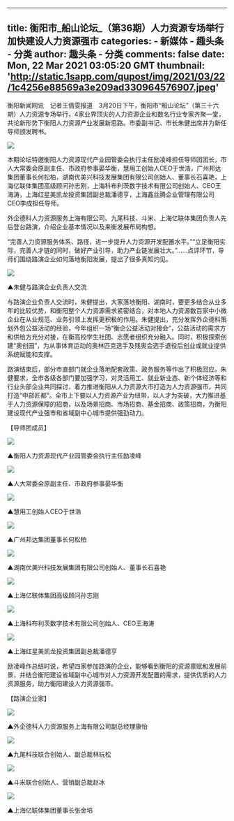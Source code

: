 
---
title: 衡阳市_船山论坛_（第36期）人力资源专场举行 加快建设人力资源强市
categories: 
    - 新媒体
    - 趣头条 - 分类
author: 趣头条 - 分类
comments: false
date: Mon, 22 Mar 2021 03:05:20 GMT
thumbnail: 'http://static.1sapp.com/qupost/img/2021/03/22/1c4256e88569a3e209ad330964576907.jpeg'
---

<div>   
<p>衡阳新闻网讯　记者王倩雯报道　3月20日下午，衡阳市“船山论坛”（第三十六期）人力资源专场举行，4家业界顶尖的人力资源企业和数名行业专家齐聚一堂，共论新形势下衡阳人力资源产业发展新思路。市委副书记、市长朱健出席并为新任导师颁发聘书。</p><p><img src="http://static.1sapp.com/qupost/img/2021/03/22/1c4256e88569a3e209ad330964576907.jpeg" data-size="800,534" referrerpolicy="no-referrer"></p><p>本期论坛特邀衡阳人力资源现代产业园管委会执行主任励凌峰担任导师团团长，市人大常委会原副主任、市政府参事晏华衡，慧用工创始人CEO于世浩，广州邦达集团董事长何松柏，湖南优美兴科技发展集团有限公司创始人、董事长石喜艳，上海亿联体集团高级顾问孙志刚，上海科布利茨数字技术有限公司创始人、CEO王海涛，上海红星美凯龙投资集团副总裁潘德亨，上海鑫丝腾企业管理有限公司CEO李成担任导师。</p><p>外企德科人力资源服务上海有限公司、九尾科技、斗米、上海亿联体集团负责人先后登台路演，介绍企业基本情况以及来衡发展布局构想。</p><p>“完善人力资源服务体系、路径，进一步提升人力资源开发配置水平。”“立足衡阳实际，完善人才链的同时，做好产业引导，助力产业链发展壮大。”……点评环节，导师们围绕路演企业如何落地衡阳发展，提出了很多真知灼见。</p><p><img src="http://static.1sapp.com/qupost/img/2021/03/22/17ff47cce005d7bf21d428b21144d40b.jpeg" data-size="800,534" referrerpolicy="no-referrer"></p><p>▲朱健与路演企业负责人交流</p><p>与路演企业负责人交流时，朱健提出，大家落地衡阳、湖南时，要更多结合从业多年的比较优势，和衡阳整个人力资源需求紧密结合，对本地人力资源数百家中小微企业在从业规范、业务引领上发挥更积极的作用。朱健提出，充分发挥外企德科策划外包公益活动的经验，今年组织一场“衡企公益活动对接会”，公益活动的需求方和供给方充分对接，在衡高校学生社团、志愿者组织充分融入。同时，积极探索创建“奥创园”，为从事体育运动的奥林匹克选手及残奥会选手退役后创业或就业提供系统赋能和支撑。</p><p>路演结束后，部分市直部门就企业落地配套政策、政务服务等作出了积极回应。朱健要求，全市各级各部门要加强学习，对灵活用工、就业新业态、新个体经济等和行业头部企业共同探讨，着力推进衡阳从人力资源大市打造为人力资源强市，共同打造“中部匠都”。全市上下要以人力资源产业为纽带，以人才为突破，大力推进基于人力资源保障的招商，以及场景招商、市场招商、基金招商、政策招商，为衡阳建设现代产业强市和省域副中心城市提供强劲动力。</p><p>【导师团成员】</p><p><img src="http://static.1sapp.com/qupost/img/2021/03/22/0ad81b6547bbf34fed2891e960d6702c.jpeg" data-size="800,534" referrerpolicy="no-referrer"></p><p>▲衡阳人力资源现代产业园管委会执行主任励凌峰</p><p><img src="http://static.1sapp.com/qupost/img/2021/03/22/6c4053cd9b7735b3800eff07ab39a39a.jpeg" data-size="800,534" referrerpolicy="no-referrer"></p><p>▲人大常委会原副主任、市政府参事晏华衡</p><p><img src="http://static.1sapp.com/qupost/img/2021/03/22/55f2e23edd965c5a93626fb7b5815b7e.jpeg" data-size="800,534" referrerpolicy="no-referrer"></p><p>▲慧用工创始人CEO于世浩</p><p><img src="http://static.1sapp.com/qupost/img/2021/03/22/c7d0056c3bf3ca555cbfb19a6fbd29dc.jpeg" data-size="800,534" referrerpolicy="no-referrer"></p><p>▲广州邦达集团董事长何松柏</p><p><img src="http://static.1sapp.com/qupost/img/2021/03/22/5864c189db42199a9b6ce8ac59405d97.jpeg" data-size="800,534" referrerpolicy="no-referrer"></p><p>▲湖南优美兴科技发展集团有限公司创始人、董事长石喜艳</p><p><img src="http://static.1sapp.com/qupost/img/2021/03/22/6ca5fa425ed753a3ebed98015c19a8d8.jpeg" data-size="800,534" referrerpolicy="no-referrer"></p><p>▲上海亿联体集团高级顾问孙志刚</p><p><img src="http://static.1sapp.com/qupost/img/2021/03/22/d7d371df01f62ac39a088582b51458a4.jpeg" data-size="800,534" referrerpolicy="no-referrer"></p><p>▲上海科布利茨数字技术有限公司创始人、CEO王海涛</p><p><img src="http://static.1sapp.com/qupost/img/2021/03/22/3dccfb231c13e6fa79bb906fb2bd1925.jpeg" data-size="800,534" referrerpolicy="no-referrer"></p><p>▲上海红星美凯龙投资集团副总裁潘德亨</p><p>励凌峰作总结时说，希望四家参加路演的企业，能够看到衡阳的资源禀赋和发展前景，并结合衡阳建设省域副中心城市对人力资源开发配置的需求，提供优质的人力资源服务，助力衡阳建设人力资源强市。</p><p>【路演企业家】</p><p><img src="http://static.1sapp.com/qupost/img/2021/03/22/d4179fb04f3fcf039313722b4143826e.jpeg" data-size="800,534" referrerpolicy="no-referrer"></p><p>▲外企德科人力资源服务上海有限公司副总经理康怡</p><p><img src="http://static.1sapp.com/qupost/img/2021/03/22/c7888993be3bcd47703cdbd79fed2da4.jpeg" data-size="800,534" referrerpolicy="no-referrer"></p><p>▲九尾科技联合创始人、副总裁林玩松</p><p><img src="http://static.1sapp.com/qupost/img/2021/03/22/b45a8dc0420ba4ab8f5f4af029fd1f4a.jpeg" data-size="800,534" referrerpolicy="no-referrer"></p><p>▲斗米联合创始人、营销副总裁赵冰</p><p><img src="http://static.1sapp.com/qupost/img/2021/03/22/d140d26c40eac4f858cb6a9b4f07a1e9.jpeg" data-size="800,534" referrerpolicy="no-referrer"></p><p>▲上海亿联体集团董事长张金培</p>  
</div>
            